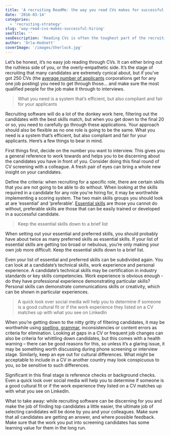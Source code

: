 ```yaml
---
title: 'A recruiting ReadMe: the way you read CVs makes for successful hiring'
date: '2016-03-14'
categories:
  - 'recruiting-strategy'
slug: 'way-read-cvs-makes-successful-hiring'
seoTitle: ''
seoDescription: 'Reading CVs is often the toughest part of the recruiting process – how do you fairly and effectively go from a pile of CVs, to hiring a new employee?'
author: 'Orla-Hodnett'
coverImage: '/images/Sherlock.jpg'
---
```


Let’s be honest, it’s no easy job reading through CVs. It can either bring out the ruthless side of you, or the overly-empathetic side. It’s the stage of recruiting that many candidates are extremely cynical about, but if you’ve got 250 CVs (the [average number of applicants](http://www.eremedia.com/ere/why-you-cant-get-a-job-recruiting-explained-by-the-numbers/ 'Recruiting numbers explained') corporations get for any one job posting) you need to get through those… and make sure the most qualified people for the job make it through to interviews.

> What you need is a system that’s efficient, but also compliant and fair for your applicants

Recruiting software will do a lot of the donkey work here, filtering out the candidates with the best skills match, but when you get down to the final 20 or so, you need to carefully go through these applications. Your approach should also be flexible as no one role is going to be the same. What you need is a system that’s efficient, but also compliant and fair for your applicants. Here’s a few things to bear in mind.

First things first, decide on the number you want to interview. This gives you a general reference to work towards and helps you to be discerning about the candidates you have in front of you. Consider doing this final round of CV screening with a colleague. A fresh pair of eyes can bring a whole new insight on your candidates.

Define the criteria: when recruiting for a specific role, there are certain skills that you are not going to be able to do without. When looking at the skills required in a candidate for any role you're hiring for, it may be worthwhile implementing a scoring system. The two main skills groups you should look at are ‘essential’ and ‘preferable’. [Essential skills](http://theundercoverrecruiter.com/uropinion-skills-job-applicants/ 'Essential skills in candidates') are those you cannot do without, preferable skills are those that can be easily trained or developed in a successful candidate.

> Keep the essential skills down to a brief list

When setting out your essential and preferred skills, you should probably have about twice as many preferred skills as essential skills. If your list of essential skills are getting too broad or nebulous, you’re only making your own job more difficult. Keep the essential skills down to a brief list.

Even your list of essential and preferred skills can be subdivided again. You can look at a candidate’s technical skills, work experience and personal experience. A candidate’s technical skills may be certification in industry standards or key skills competencies. Work experience is obvious enough - do they have professional experience demonstrating particular skills? Personal skills can demonstrate communications skills or creativity, which can be shown in particular experiences.

> A quick look over social media will help you to determine if someone is a good cultural fit or if the work experience they listed on a CV matches up with what you see on LinkedIn

When you’re getting down to the nitty gritty of filtering candidates, it may be worthwhile using [spelling, grammar](http://theundercoverrecruiter.com/spelling-grammar-ruining-job-hunt/ 'Spelling and grammar ruining job hunt'), inconsistencies or content errors as criteria for elimination. Looking at gaps in a CV or frequent job changes can also be criteria for whittling down candidates, but this comes with a health warning – there can be good reasons for this, so unless it’s a glaring issue, it may be something worth discussing during phone screening or interview stage. Similarly, keep an eye out for cultural differences. What might be acceptable to include in a CV in another country may look conspicuous to you, so be sensitive to such differences.

Significant in this final stage is reference checks or background checks. Even a quick look over social media will help you to determine if someone is a good cultural fit or if the work experience they listed on a CV matches up with what you see on LinkedIn.

What to take away: while recruiting software can be discerning for you and make the job of finding top candidates a little easier, the ultimate job of selecting candidates will be done by you and your colleagues. Make sure that all candidates are getting an answer, and where possible feedback. Make sure that the work you put into screening candidates has some learning value for them in the long run.
